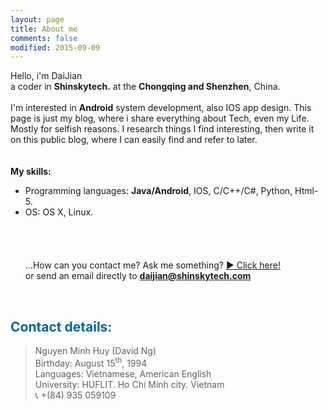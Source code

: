 ```yaml
---
layout: page
title: About me
comments: false
modified: 2015-09-09
---
```


Hello, i'm DaiJian<br>
a coder in <b>Shinskytech.</b> at the <b>Chongqing and Shenzhen</b>, China. <br><br>
I'm interested in <b>Android</b> system development, also IOS app design. This page is just my blog, where i share everything about Tech, even my Life. Mostly for selfish reasons. I research things I find interesting, then write it on this public blog, where I can easily find and refer to later.
<br>
<br>
<br>
<b>My skills:</b><br>
- Programming languages: <b>Java/Android</b>, IOS, C/C++/C#, Python, Html-5.<br>
- OS: OS X, Linux.
<br><br><br><br><br>
...How can you contact me? Ask me something? <a href="http://zichundai.github.io/Ask-me/">&#9654; Click here!</a><br>or send an email directly to <b>daijian@shinskytech.com</b>
<br>

<h2 style="color: #006699">Contact details:</h2>

> Nguyen Minh Huy (David Ng)<br>
> Birthday: August 15<sup>th</sup>, 1994<br>
> Languages: Vietnamese, American English<br>
> University: HUFLIT. Ho Chi Minh city. Vietnam<br>
&#128222; +(84) 935 059109<br>




